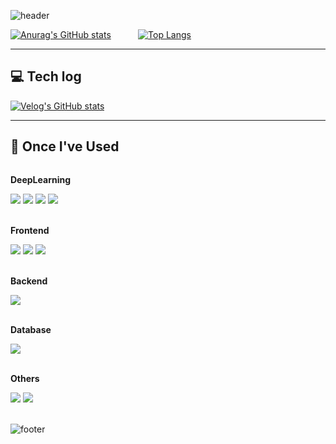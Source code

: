 ![header](https://capsule-render.vercel.app/api?type=waving&height=200&color=gradient&customColorList=22&text=Welcome&section=header&reversal=false&textBg=false&fontAlign=50&fontAlignY=30&fontSize=60&desc=Jinhyeok%20Choi&descAlign=50&descAlignY=50)

[![Anurag's GitHub stats](https://github-readme-stats.vercel.app/api?username=wlsguur&count_private=true&show_icons=true&theme=material-palenight)](https://github.com/anuraghazra/github-readme-stats)&nbsp;&nbsp;&nbsp;&nbsp;&nbsp;&nbsp;&nbsp;&nbsp;&nbsp;&nbsp;&nbsp;[![Top Langs](https://github-readme-stats.vercel.app/api/top-langs/?username=wlsguur&layout=compact)](https://github.com/anuraghazra/github-readme-stats)

----

## 💻 Tech log

[![Velog's GitHub stats](https://velog-readme-stats.vercel.app/api?name=wlsguur)](https://github.com/wlsguur/velog-readme-stats)


----
## 🔨 Once I've Used
<div style="display:flex; flex-direction:column; align-items:flex-start;">
    <!-- Deeplearning -->
    <p><strong>DeepLearning</strong></p>
    <div>
        <img src="https://img.shields.io/badge/python-3776AB?style=for-the-badge&logo=python&logoColor=white">
        <img src="https://img.shields.io/badge/PyTorch-EE4C2C?style=for-the-badge&logo=PyTorch&logoColor=white">
        <img src="https://img.shields.io/badge/TensorFlow-FF6F00?style=for-the-badge&logo=tensorflow&logoColor=white">
        <img src="https://img.shields.io/badge/NumPy-013243?style=for-the-badge&logo=NumPy&logoColor=white">
    </div><br>
    <!-- Frontend -->
    <p><strong>Frontend</strong></p>
    <div>
        <img src="https://img.shields.io/badge/html5-E34F26?style=for-the-badge&logo=html5&logoColor=white"> 
        <img src="https://img.shields.io/badge/css-1572B6?style=for-the-badge&logo=css3&logoColor=white"> 
        <img src="https://img.shields.io/badge/javascript-F7DF1E?style=for-the-badge&logo=javascript&logoColor=black"> 
    </div><br>
    <!-- Backend -->
    <p><strong>Backend</strong></p>
    <div>
        <img src="https://img.shields.io/badge/php-777BB4?style=for-the-badge&logo=php&logoColor=white"/>
    </div><br>
    <!-- Database -->
    <p><strong>Database</strong></p>
    <div>
        <img src="https://img.shields.io/badge/mysql-4479A1?style=for-the-badge&logo=MySQL&logoColor=white"> 
    </div><br>
    <!-- Others -->
    <p><strong>Others</strong></p>
    <div>
        <img src="https://img.shields.io/badge/C-A8B9CC?style=for-the-badge&logo=c&logoColor=white">
        <img src="https://img.shields.io/badge/C++-00599C?style=for-the-badge&logo=cplusplus&logoColor=white">
    </div><br>
</div>

![footer](https://capsule-render.vercel.app/api?type=waving&height=150&color=gradient&customColorList=22&section=footer&reversal=false&textBg=false&fontAlign=50&fontAlignY=30&fontSize=60&descAlign=50&descAlignY=50)
